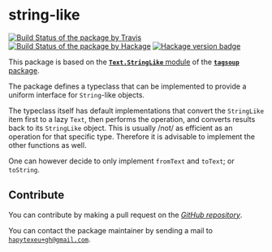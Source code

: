 # string-like
[![Build Status of the package by Travis](https://travis-ci.com/hapytex/string-like.svg?branch=master)](https://travis-ci.com/hapytex/string-like)
[![Build Status of the package by Hackage](https://matrix.hackage.haskell.org/api/v2/packages/string-like/badge)](https://matrix.hackage.haskell.org/#/package/string-like)
[![Hackage version badge](https://img.shields.io/hackage/v/string-like.svg)](https://hackage.haskell.org/package/string-like)

This package is based on the [**`Text.StringLike`** module](https://hackage.haskell.org/package/tagsoup/docs/Text-StringLike.html) of the [**`tagsoup`** package](https://hackage.haskell.org/package/tagsoup).

The package defines a typeclass that can be implemented to provide a uniform interface for `String`-like objects.

The typeclass itself has default implementations that convert the `StringLike`
item first to a lazy `Text`, then performs the operation, and converts results back to
its `StringLike` object. This is usually /not/ as efficient as an operation for
that specific type. Therefore it is advisable to implement the other functions as well.

One can however decide to only implement `fromText` and `toText`; or `toString`.

## Contribute

You can contribute by making a pull request on the [*GitHub
repository*](https://github.com/hapytex/string-like).

You can contact the package maintainer by sending a mail to
[`hapytexeu+gh@gmail.com`](mailto:hapytexeu+gh@gmail.com).

